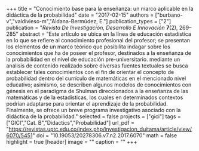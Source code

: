 +++
title = "Conocimiento base para la enseñanza: un marco aplicable en la didáctica de la probabilidad"
date = "2017-02-15"
authors = ["burbano-v","valdivieso-m","Aldana-Bermúdez, E."]
publication_types = ["2"]
publication = "*Revista De Investigación, Desarrollo E Innovación* **7**(2), 269–285"
abstract = "Este artículo se ubica en la línea de educación estadística en lo que se refiere al conocimiento profesional del profesor; se presentan los elementos de un marco teórico que posibilita indagar sobre los conocimientos que ha de poseer el profesor, destinados a la enseñanza de la probabilidad en el nivel de educación pre-universitario. mediante un análisis de contenido realizado sobre diversas fuentes textuales se busca establecer tales conocimientos con el fin de orientar el concepto de probabilidad dentro del currículo de matemáticas en el mencionado nivel educativo; asimismo, se describen algunos modelos de conocimientos con génesis en el paradigma de Shulman direccionados a la enseñanza de las matemáticas y de la estadísticas, los cuales en determinados contextos podrían adaptarse para orientar el aprendizaje de la probabilidad. Finalmente, se ofrece un breve programa investigativo asociado con la didáctica de la probabilidad."
selected = false
projects = ["gici"]
tags = ["GICI","Cat. B","Didactics","Probabilidad"]
url_pdf = "https://revistas.uptc.edu.co/index.php/investigacion_duitama/article/view/6070/5451"
doi = "10.19053/20278306.v7.n2.2017.6070"
math = false
highlight = true
[header]
image = ""
caption = ""
+++
